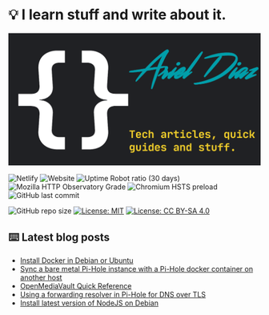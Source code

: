 # 💡 I learn stuff and write about it.

![img](/public/social.png)

![Netlify](https://img.shields.io/netlify/4598f4f1-67bb-4ca2-bc47-d6819bf126f1) ![Website](https://img.shields.io/website?style=flat&url=https%3A%2F%2Farieldiaz.codes%2F) ![Uptime Robot ratio (30 days)](https://img.shields.io/uptimerobot/ratio/m794444673-b9ba5448d1e9e5d4051975b7) ![Mozilla HTTP Observatory Grade](https://img.shields.io/mozilla-observatory/grade-score/arieldiaz.codes?publish) ![Chromium HSTS preload](https://img.shields.io/hsts/preload/arieldiaz.codes) ![GitHub last commit](https://img.shields.io/github/last-commit/fullmetalbrackets/blog)

![GitHub repo size](https://img.shields.io/github/repo-size/fullmetalbrackets/blog) [![License: MIT](https://img.shields.io/badge/License-MIT-blue.svg)](https://opensource.org/licenses/MIT) [![License: CC BY-SA 4.0](https://img.shields.io/badge/License-CC%20BY--SA%204.0-blue.svg)](https://creativecommons.org/licenses/by-sa/4.0/)

## ⌨️ Latest blog posts

<!-- BLOG-POST-LIST:START -->
- [Install Docker in Debian or Ubuntu](https://arieldiaz.codes/blog/install-docker-debian-ubuntu/)
- [Sync a bare metal Pi-Hole instance with a Pi-Hole docker container on another host](https://arieldiaz.codes/blog/sync-bare-metal-pihole-with-container/)
- [OpenMediaVault Quick Reference](https://arieldiaz.codes/blog/openmediavault-quick-reference/)
- [Using a forwarding resolver in Pi-Hole for DNS over TLS](https://arieldiaz.codes/blog/pi-hole-quad9-dls-over-tls/)
- [Install latest version of NodeJS on Debian](https://arieldiaz.codes/blog/install-latest-nodejs-debian/)
<!-- BLOG-POST-LIST:END -->
